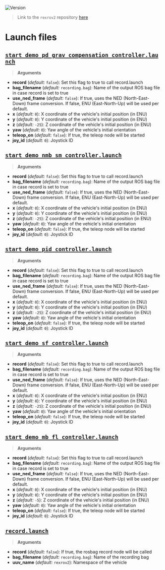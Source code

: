 ![Version](https://img.shields.io/badge/version-0.1.3-brightgreen.svg)

> Link to the `rexrov2` repository [here](https://github.com/uuvsimulator/rexrov2)

# Launch files

## [`start_demo_pd_grav_compensation_controller.launch`](https://github.com/uuvsimulator/rexrov2/tree/master/rexrov2_gazebo/launch/start_demo_pd_grav_compensation_controller.launch)

> **Arguments**

* **record** (*default:* `false`): Set this flag to true to call record.launch
* **bag_filename** (*default:* `recording.bag`): Name of the output ROS bag file in case record is set to true
* **use_ned_frame** (*default:* `false`): If true, uses the NED (North-East-Down) frame conversion. If false, ENU (East-North-Up) will be used per default.
* **x** (*default:* `0`): X coordinate of the vehicle's initial position (in ENU)
* **y** (*default:* `0`): Y coordinate of the vehicle's initial position (in ENU)
* **z** (*default:* `-25`): Z coordinate of the vehicle's initial position (in ENU)
* **yaw** (*default:* `0`): Yaw angle of the vehicle's initial orientation
* **teleop_on** (*default:* `false`): If true, the teleop node will be started
* **joy_id** (*default:* `0`): Joystick ID

## [`start_demo_nmb_sm_controller.launch`](https://github.com/uuvsimulator/rexrov2/tree/master/rexrov2_gazebo/launch/start_demo_nmb_sm_controller.launch)

> **Arguments**

* **record** (*default:* `false`): Set this flag to true to call record.launch
* **bag_filename** (*default:* `recording.bag`): Name of the output ROS bag file in case record is set to true
* **use_ned_frame** (*default:* `false`): If true, uses the NED (North-East-Down) frame conversion. If false, ENU (East-North-Up) will be used per default.
* **x** (*default:* `0`): X coordinate of the vehicle's initial position (in ENU)
* **y** (*default:* `0`): Y coordinate of the vehicle's initial position (in ENU)
* **z** (*default:* `-25`): Z coordinate of the vehicle's initial position (in ENU)
* **yaw** (*default:* `0`): Yaw angle of the vehicle's initial orientation
* **teleop_on** (*default:* `false`): If true, the teleop node will be started
* **joy_id** (*default:* `0`): Joystick ID

## [`start_demo_pid_controller.launch`](https://github.com/uuvsimulator/rexrov2/tree/master/rexrov2_gazebo/launch/start_demo_pid_controller.launch)

> **Arguments**

* **record** (*default:* `false`): Set this flag to true to call record.launch
* **bag_filename** (*default:* `recording.bag`): Name of the output ROS bag file in case record is set to true
* **use_ned_frame** (*default:* `false`): If true, uses the NED (North-East-Down) frame conversion. If false, ENU (East-North-Up) will be used per default.
* **x** (*default:* `0`): X coordinate of the vehicle's initial position (in ENU)
* **y** (*default:* `0`): Y coordinate of the vehicle's initial position (in ENU)
* **z** (*default:* `-25`): Z coordinate of the vehicle's initial position (in ENU)
* **yaw** (*default:* `0`): Yaw angle of the vehicle's initial orientation
* **teleop_on** (*default:* `false`): If true, the teleop node will be started
* **joy_id** (*default:* `0`): Joystick ID

## [`start_demo_sf_controller.launch`](https://github.com/uuvsimulator/rexrov2/tree/master/rexrov2_gazebo/launch/start_demo_sf_controller.launch)

> **Arguments**

* **record** (*default:* `false`): Set this flag to true to call record.launch
* **bag_filename** (*default:* `recording.bag`): Name of the output ROS bag file in case record is set to true
* **use_ned_frame** (*default:* `false`): If true, uses the NED (North-East-Down) frame conversion. If false, ENU (East-North-Up) will be used per default.
* **x** (*default:* `0`): X coordinate of the vehicle's initial position (in ENU)
* **y** (*default:* `0`): Y coordinate of the vehicle's initial position (in ENU)
* **z** (*default:* `-25`): Z coordinate of the vehicle's initial position (in ENU)
* **yaw** (*default:* `0`): Yaw angle of the vehicle's initial orientation
* **teleop_on** (*default:* `false`): If true, the teleop node will be started
* **joy_id** (*default:* `0`): Joystick ID

## [`start_demo_mb_fl_controller.launch`](https://github.com/uuvsimulator/rexrov2/tree/master/rexrov2_gazebo/launch/start_demo_mb_fl_controller.launch)

> **Arguments**

* **record** (*default:* `false`): Set this flag to true to call record.launch
* **bag_filename** (*default:* `recording.bag`): Name of the output ROS bag file in case record is set to true
* **use_ned_frame** (*default:* `false`): If true, uses the NED (North-East-Down) frame conversion. If false, ENU (East-North-Up) will be used per default.
* **x** (*default:* `0`): X coordinate of the vehicle's initial position (in ENU)
* **y** (*default:* `0`): Y coordinate of the vehicle's initial position (in ENU)
* **z** (*default:* `-5`): Z coordinate of the vehicle's initial position (in ENU)
* **yaw** (*default:* `0`): Yaw angle of the vehicle's initial orientation
* **teleop_on** (*default:* `false`): If true, the teleop node will be started
* **joy_id** (*default:* `0`): Joystick ID

## [`record.launch`](https://github.com/uuvsimulator/rexrov2/tree/master/rexrov2_gazebo/launch/record.launch)

> **Arguments**

* **record** (*default:* `false`): If true, the rosbag record node will be called
* **bag_filename** (*default:* `recording.bag`): Name of the recording bag
* **uuv_name** (*default:* `rexrov2`): Namespace of the vehicle

